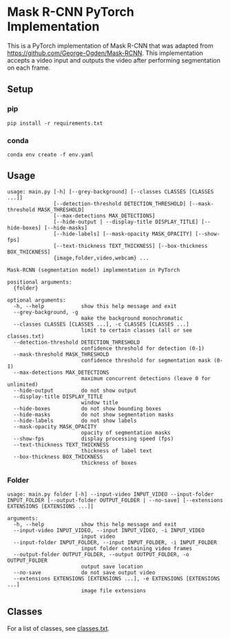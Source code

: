 # Mask R-CNN PyTorch Implementation
This is a PyTorch implementation of Mask R-CNN that was adapted from https://github.com/George-Ogden/Mask-RCNN. This implementation accepts a video input and outputs the video after performing segmentation on each frame.

## Setup
### pip
`pip install -r requirements.txt`
### conda
`conda env create -f env.yaml`
## Usage
```
usage: main.py [-h] [--grey-background] [--classes CLASSES [CLASSES ...]]
               [--detection-threshold DETECTION_THRESHOLD] [--mask-threshold MASK_THRESHOLD]   
               [--max-detections MAX_DETECTIONS]
               [--hide-output | --display-title DISPLAY_TITLE] [--hide-boxes] [--hide-masks]   
               [--hide-labels] [--mask-opacity MASK_OPACITY] [--show-fps]
               [--text-thickness TEXT_THICKNESS] [--box-thickness BOX_THICKNESS]
               {image,folder,video,webcam} ...

Mask-RCNN (segmentation model) implementation in PyTorch

positional arguments:
  {folder}

optional arguments:
  -h, --help            show this help message and exit
  --grey-background, -g
                        make the background monochromatic
  --classes CLASSES [CLASSES ...], -c CLASSES [CLASSES ...]
                        limit to certain classes (all or see classes.txt)
  --detection-threshold DETECTION_THRESHOLD
                        confidence threshold for detection (0-1)
  --mask-threshold MASK_THRESHOLD
                        confidence threshold for segmentation mask (0-1)
  --max-detections MAX_DETECTIONS
                        maximum concurrent detections (leave 0 for unlimited)
  --hide-output         do not show output
  --display-title DISPLAY_TITLE
                        window title
  --hide-boxes          do not show bounding boxes
  --hide-masks          do not show segmentation masks
  --hide-labels         do not show labels
  --mask-opacity MASK_OPACITY
                        opacity of segmentation masks
  --show-fps            display processing speed (fps)
  --text-thickness TEXT_THICKNESS
                        thickness of label text
  --box-thickness BOX_THICKNESS
                        thickness of boxes
```
### Folder
```
usage: main.py folder [-h] --input-video INPUT_VIDEO --input-folder INPUT_FOLDER [--output-folder OUTPUT_FOLDER | --no-save] [--extensions EXTENSIONS [EXTENSIONS ...]]

arguments:
  -h, --help            show this help message and exit
  --input-video INPUT_VIDEO, --input INPUT_VIDEO, -i INPUT_VIDEO
                        input video
  --input-folder INPUT_FOLDER, --input INPUT_FOLDER, -i INPUT_FOLDER
                        input folder containing video frames
  --output-folder OUTPUT_FOLDER, --output OUTPUT_FOLDER, -o OUTPUT_FOLDER
                        output save location
  --no-save             do not save output video
  --extensions EXTENSIONS [EXTENSIONS ...], -e EXTENSIONS [EXTENSIONS ...]
                        image file extensions
```
## Classes
For a list of classes, see [classes.txt](classes.txt).
